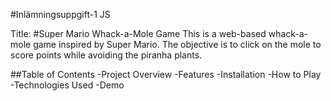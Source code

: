 #Inlämningsuppgift-1 JS

Title: #Super Mario Whack-a-Mole Game
This is a web-based whack-a-mole game inspired by Super Mario. The objective is to click on the mole to score points while avoiding the piranha plants.

##Table of Contents
-Project Overview
-Features
-Installation
-How to Play
-Technologies Used
-Demo


